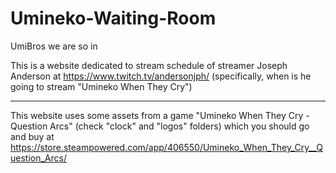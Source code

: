 # Umineko-Waiting-Room
UmiBros we are so in

This is a website dedicated to stream schedule of streamer Joseph Anderson at https://www.twitch.tv/andersonjph/
(specifically, when is he going to stream "Umineko When They Cry")


-----------------------------
This website uses some assets from a game "Umineko When They Cry - Question Arcs"  (check "clock" and "logos" folders) which you should go and buy at https://store.steampowered.com/app/406550/Umineko_When_They_Cry__Question_Arcs/
